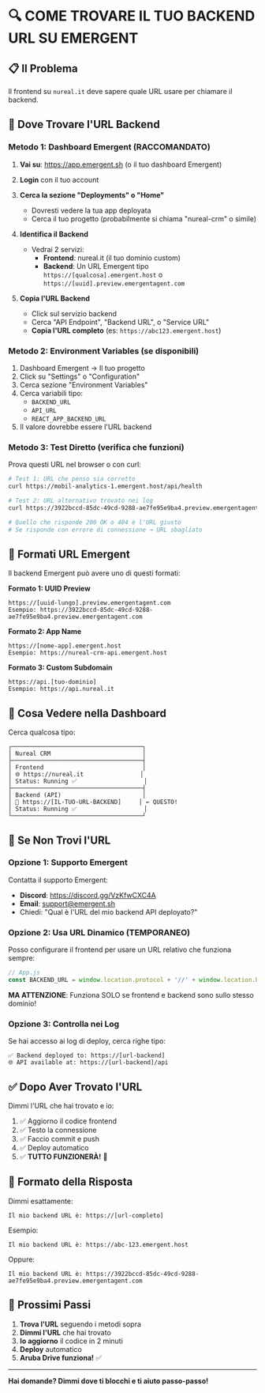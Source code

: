 # 🔍 COME TROVARE IL TUO BACKEND URL SU EMERGENT

## 📋 Il Problema

Il frontend su `nureal.it` deve sapere quale URL usare per chiamare il backend.

## 🎯 Dove Trovare l'URL Backend

### Metodo 1: Dashboard Emergent (RACCOMANDATO)

1. **Vai su**: https://app.emergent.sh (o il tuo dashboard Emergent)

2. **Login** con il tuo account

3. **Cerca la sezione "Deployments" o "Home"**
   - Dovresti vedere la tua app deployata
   - Cerca il tuo progetto (probabilmente si chiama "nureal-crm" o simile)

4. **Identifica il Backend**
   - Vedrai 2 servizi:
     * **Frontend**: nureal.it (il tuo dominio custom)
     * **Backend**: Un URL Emergent tipo `https://[qualcosa].emergent.host` o `https://[uuid].preview.emergentagent.com`

5. **Copia l'URL Backend**
   - Click sul servizio backend
   - Cerca "API Endpoint", "Backend URL", o "Service URL"
   - **Copia l'URL completo** (es: `https://abc123.emergent.host`)

### Metodo 2: Environment Variables (se disponibili)

1. Dashboard Emergent → Il tuo progetto
2. Click su "Settings" o "Configuration"
3. Cerca sezione "Environment Variables"
4. Cerca variabili tipo:
   - `BACKEND_URL`
   - `API_URL`
   - `REACT_APP_BACKEND_URL`
5. Il valore dovrebbe essere l'URL backend

### Metodo 3: Test Diretto (verifica che funzioni)

Prova questi URL nel browser o con curl:

```bash
# Test 1: URL che penso sia corretto
curl https://mobil-analytics-1.emergent.host/api/health

# Test 2: URL alternativo trovato nei log
curl https://3922bccd-85dc-49cd-9288-ae7fe95e9ba4.preview.emergentagent.com/api/health

# Quello che risponde 200 OK o 404 è l'URL giusto
# Se risponde con errore di connessione → URL sbagliato
```

## 🔧 Formati URL Emergent

Il backend Emergent può avere uno di questi formati:

**Formato 1: UUID Preview**
```
https://[uuid-lungo].preview.emergentagent.com
Esempio: https://3922bccd-85dc-49cd-9288-ae7fe95e9ba4.preview.emergentagent.com
```

**Formato 2: App Name**
```
https://[nome-app].emergent.host
Esempio: https://nureal-crm-api.emergent.host
```

**Formato 3: Custom Subdomain**
```
https://api.[tuo-dominio]
Esempio: https://api.nureal.it
```

## 📱 Cosa Vedere nella Dashboard

Cerca qualcosa tipo:

```
┌─────────────────────────────────────┐
│ Nureal CRM                          │
├─────────────────────────────────────┤
│ Frontend                            │
│ 🌐 https://nureal.it                │
│ Status: Running ✅                   │
├─────────────────────────────────────┤
│ Backend (API)                       │
│ 🔌 https://[IL-TUO-URL-BACKEND]     │ ← QUESTO!
│ Status: Running ✅                   │
└─────────────────────────────────────┘
```

## 🚨 Se Non Trovi l'URL

### Opzione 1: Supporto Emergent

Contatta il supporto Emergent:
- **Discord**: https://discord.gg/VzKfwCXC4A
- **Email**: support@emergent.sh
- Chiedi: "Qual è l'URL del mio backend API deployato?"

### Opzione 2: Usa URL Dinamico (TEMPORANEO)

Posso configurare il frontend per usare un URL relativo che funziona sempre:

```javascript
// App.js
const BACKEND_URL = window.location.protocol + '//' + window.location.host;
```

**MA ATTENZIONE**: Funziona SOLO se frontend e backend sono sullo stesso dominio!

### Opzione 3: Controlla nei Log

Se hai accesso ai log di deploy, cerca righe tipo:
```
✅ Backend deployed to: https://[url-backend]
🌐 API available at: https://[url-backend]/api
```

## ✅ Dopo Aver Trovato l'URL

Dimmi l'URL che hai trovato e io:

1. ✅ Aggiorno il codice frontend
2. ✅ Testo la connessione
3. ✅ Faccio commit e push
4. ✅ Deploy automatico
5. ✅ **TUTTO FUNZIONERÀ!** 🎉

## 📝 Formato della Risposta

Dimmi esattamente:

```
Il mio backend URL è: https://[url-completo]
```

Esempio:
```
Il mio backend URL è: https://abc-123.emergent.host
```

Oppure:
```
Il mio backend URL è: https://3922bccd-85dc-49cd-9288-ae7fe95e9ba4.preview.emergentagent.com
```

## 🎯 Prossimi Passi

1. **Trova l'URL** seguendo i metodi sopra
2. **Dimmi l'URL** che hai trovato
3. **Io aggiorno** il codice in 2 minuti
4. **Deploy** automatico
5. **Aruba Drive funziona!** ✅

---

**Hai domande? Dimmi dove ti blocchi e ti aiuto passo-passo!**
